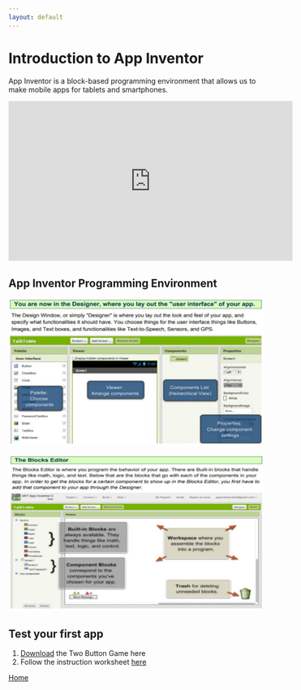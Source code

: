 ```yaml
---
layout: default
---
```


# Introduction to App Inventor

App Inventor is a block-based programming environment that allows us to make mobile apps for tablets and smartphones. 

<iframe width="560" height="315" src="https://www.youtube.com/embed/sNjGAiOrX-o" frameborder="0" allow="accelerometer; autoplay; encrypted-media; gyroscope; picture-in-picture" allowfullscreen></iframe>

## App Inventor Programming Environment

![designer](./assets/img/02/01.png)

![editor](./assets/img/02/02.png)

## Test your first app

1. [Download](https://shawnweisfeld.github.io/ChickTechATX2019MobileAppDev/ctct/Unit01-HelloItsMe/TwoButtonGame.aia) the Two Button Game here
1. Follow the instruction worksheet [here](https://shawnweisfeld.github.io/ChickTechATX2019MobileAppDev/ctct/Unit01-HelloItsMe/GameStudentGuide.pdf)


[Home](./index.md)